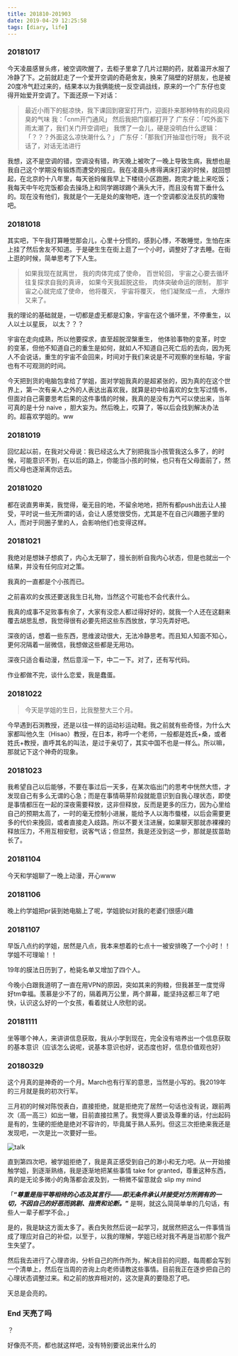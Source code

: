 ```yaml
---
title: 201810-201903
date: 2019-04-29 12:25:58
tags: [diary, life]
---
```


### 20181017

今天凌晨感冒头疼，被空调吹醒了，去柜子里拿了几片过期的药，就着温开水服了冷静了下。之前就赶走了一个爱开空调的奇葩舍友，换来了隔壁的好朋友，也是被20度冷气赶过来的，结果本以为我俩能统一反空调战线，原来的一个广东仔也变得开始爱开空调了。下面还原一下对话：

> 最近小雨下的挺凉快，我下课回到寝室打开门，迎面扑来那种特有的闷臭闷臭的气味
> 我：「cnm开门通风」
> 然后我把门窗都打开了
> 广东仔：「哎外面下雨太潮了，我们关门开空调吧」
> 我愣了一会儿，硬是没明白什么逻辑：「？？？外面这么凉快潮什么？」
> 广东仔：「那我们开抽湿也行呀」
> 我不说话了，对话无法进行

我想，这不是空调的错，空调没有错，昨天晚上被吹了一晚上导致生病，我想也是我自己这个学期没有锻炼而遭受的报应。我在凌晨头疼得满床打滚的时候，就回想起，在北京的十八年里，每天爸妈催我早上下楼绕小区跑圈，跑完才能上来吃饭；我每天中午吃完饭都会去操场上和同学踢球踢个满头大汗，而且没有胃下垂什么的。现在没有他们，我就是个一无是处的废物吧，连一个空调都没法反抗的废物吧。 

### 20181018

其实吧，下午我打算睡觉那会儿，心里十分慌的，感到心悸，不敢睡觉，生怕在床上挂了然后舍友不知道。于是硬生生在街上逛了一个小时，调整好了才去睡。在街上逛的时候，简单思考了下人生。

> 如果我现在就离世，
> 我的肉体完成了使命，
> 百世轮回，
> 宇宙之心要去循环往复探求自我的真谛，
> 如果今天我超脱这些，
> 肉体突破命运的限制，
> 那宇宙之心就完成了使命，
> 他将覆灭，
> 宇宙将覆灭，
> 他们凝聚成一点，
> 大爆炸又来了。

我的理论的基础就是，一切都是虚无都是幻象，宇宙在这个循环里，不停重生，以人以土以星辰， 以太？？？

宇宙在走向成熟，所以他要探求，直至超脱涅槃重生， 他体验事物的变革，时空的变革，但他不知道自己的重生是如何，就如人不知道自己死亡后的去向，因为死人不会说话，重生的宇宙不会回来，时间对于我们来说是不可观察的坐标轴，宇宙也有不可观测的时间。

今天把到货的电脑包拿给了学姐，面对学姐我真的是超紧张的，因为真的在这个世界上，第一次有亲人之外的人表达出喜欢我，就算是初中给喜欢的女生写过情书，但面对自己需要思考后果的这件事情的时候，我真的是没有力气可以使出来，当年可真的是十分 naive ，胆大妄为。然后晚上，哎算了，等以后会找到解决办法的。超喜欢学姐的。ww

### 20181019

回忆起以前，在我对父母说：我已经这么大了别把我当小孩管我这么多了，的时候，可能意识不到，在以后的路上，你能当小孩的时候，也只有在父母面前了，然而父母也逐渐离你远去。

### 20181020

都在说直男审美，我觉得，毫无目的地，不留余地地，把所有都push出去让人接受，平时说一些无所谓的话，会让人感觉很受伤，尤其是不在自己兴趣圈子里的人，而对于同圈子里的人，会影响他们也变得这样。

### 20181021

我绝对是想妹子想疯了，内心太无聊了，擅长剖析自我内心状态，但是也就出一个结果，并没有任何应对之策。 

我真的一直都是个小孩而已。 

之前喜欢的女孩还要送我生日礼物，当然这个可能也不会代表什么。 

我真的成事不足败事有余了，大家有没恋人都过得好好的，就我一个人还在这翻来覆去胡思乱想，我觉得很有必要先把这些东西放放，学习先弄好吧。 

深夜的话，想着一些东西，思维波动很大，无法冷静思考。而且知人知面不知心，更何况隔着一层微信，我想做这些都是无用功。 

深夜只适合看动漫，然后意淫一下，中二一下。对了，还有写代码。 

作业都做不完，谈什么恋爱，我是蠢蛋。 

### 20181022

>  今天是学姐的生日，比我整整大三个月。 

今早遇到石渕教授，还是以往一样的运动衫运动鞋。我之前就有些奇怪，为什么大家都叫他久生（Hisao）教授，在日本，称呼一个老师，一般都是姓氏+桑，或者姓氏+教授，直呼其名的叫法，是过于亲切了，其实中国不也是一样么。所以嘛，那就记下这个神奇的现象。 

### 20181023

我希望自己以后能够，不要在事过后一天多，在某次临出门的思考中恍然大悟，才发现自己有多么无谓的心急；而是在事情萌芽阶段就能意识到自我心理状态，即使是事情都压在一起的深夜需要释放，这非但释放，反而是更多的压力，因为心里给自己的预期太高了，一时的毫无控制小进展，能给予人以海市蜃楼，以后会需要更多的代价来挽回，或者直接走入歧路。所以不要关注进展，如果聊天那就赤裸裸的释放压力，不用互相安慰，说客气话；但显然，我是还没到这一步，那就是拔苗助长了。

### 20181104

今天和学姐聊了一晚上动漫，开心www

### 20181106

晚上约学姐把pr装到她电脑上了呢，学姐貌似对我的老婆们很感兴趣

### 20181107

早饭八点约的学姐，居然是八点，我本来想着的七点十一被安排晚了一个小时！！学姐不可理喻！！ 

19年的膜法日历到了，枪毙名单又增加了四个人。 

今晚小白跟我道明了一直在用VPN的原因，突如其来的狗粮，但我甚至一度觉得好tm幸福。羡慕是少不了的，隔着两万公里，两个屏幕，能坚持这都三年了吧快，认识这么好的一个女孩，看着就让人欣慰的说。 

### 20181111

坐等哪个神人，来讲讲信息获取，我从小学到现在，完全没有培养出一个信息获取的基本意识（应该怎么说呢，说基本意识也好，说态度也好，信息价值观也好）

### 20180329

这个月真的是神奇的一个月。March也有行军的意思，当然是小写的。我2019年的三月就是我的初次行军。

三月初的时候对陈悦表白，直接拒绝，就是拒绝完了居然一句话也没有说，跟前两次（高一高三）如出一辙，目前直接拉黑了。我觉得人要谈及尊重的话，付出起码是有的，生硬的拒绝是绝对不容许的，毕竟属于熟人系列。但这三次拒绝来我还是发现吧，一次是比一次要好一些。

![talk](https://i.loli.net/2019/04/29/5cc6803510bdc.png)

直到第四次吧，被学姐拒绝了，我是真正感受到自己的渺小和无力吧。从一开始接触学姐，到逐渐熟络，我是逐渐地把某些事情 take for granted，尊重这种东西，真的是无论多微小的角落都会波及到，一稍微不留意就会 slip my mind

「**“*尊重是指平等相待的心态及其言行——即无条件承认并接受对方所拥有的一切，不因自己的好恶而挑剔、指责和论断。*”** 是啊，就这么简简单单的几句话，有些人一辈子都学不会。」

是的，我是缺这方面太多了。表白失败然后说一起学习，就居然把这么一件事情当成了理应对自己的补偿，以至于，以我的理解，学姐已经对我不再是当初那个我产生失望了。

然后我去进行了心理咨询，分析自己的所作所为，解决目前的问题，每周都会写到一个清单上，然后在当周的咨询上向老师请教这些事情。目前我正在逐步把自己的心理状态调整过来。和之前的放弃相对的，这次是真的要隐忍了吧。

天总是会亮的。

### End 天亮了吗

？

好像亮不亮，都也就这样吧，没有特别要说出来什么的

